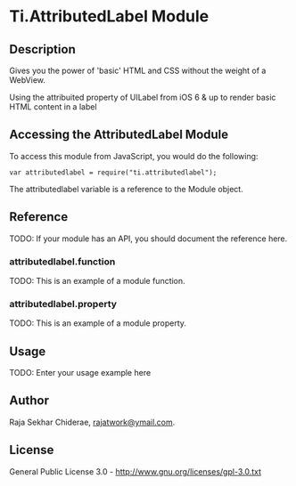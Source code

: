 # Ti.AttributedLabel Module

## Description

Gives you the power of 'basic' HTML and CSS without the weight of a WebView.

Using the attribuited property of UILabel from iOS 6 & up to render basic HTML content in a label

## Accessing the AttributedLabel Module

To access this module from JavaScript, you would do the following:

    var attributedlabel = require("ti.attributedlabel");

The attributedlabel variable is a reference to the Module object.

## Reference

TODO: If your module has an API, you should document
the reference here.

### attributedlabel.function

TODO: This is an example of a module function.

### attributedlabel.property

TODO: This is an example of a module property.

## Usage

TODO: Enter your usage example here

## Author

Raja Sekhar Chiderae,
rajatwork@ymail.com.

## License

General Public License 3.0 - http://www.gnu.org/licenses/gpl-3.0.txt

